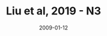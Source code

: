 ---
title: Liu et al, 2019 - N3
image: https://www.cycif.org/assets/img/liu-lin-2019/N3.jpg
date: '2009-01-12'
minerva_link: https://www.cycif.org/data/liu-lin-2019/N3.html
info_link: https://www.cycif.org/data/liu-lin-2019/index.html
show_page_link: false
---